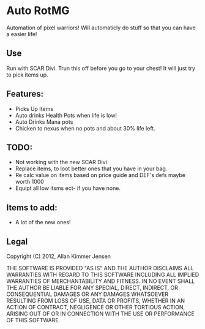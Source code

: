 Auto RotMG
==========
Automation of pixel warriors! Will automaticly do stuff so that you can have a easier life!

## Use
Run with SCAR Divi.
Trun this off before you go to your chest! It will just try to pick items up.

## Features:
- Picks Up Items
- Auto drinks Health Pots when life is low!
- Auto Drinks Mana pots
- Chicken to nexus when no pots and about 30% life left.

## TODO:
- Not working with the new SCAR Divi
- Replace items, to loot better ones that you have in your bag.
- Re calc value on items based on price guide and DEF's defs maybe worth 1000
- Equipt all low itsms ect- if you have none.

## Items to add:
- A lot of the new ones!

## Legal
Copyright (C) 2012, Allan Kimmer Jensen

THE SOFTWARE IS PROVIDED "AS IS" AND THE AUTHOR DISCLAIMS ALL WARRANTIES WITH REGARD TO THIS SOFTWARE INCLUDING ALL IMPLIED WARRANTIES OF MERCHANTABILITY AND FITNESS. IN NO EVENT SHALL THE AUTHOR BE LIABLE FOR ANY SPECIAL, DIRECT, INDIRECT, OR CONSEQUENTIAL DAMAGES OR ANY DAMAGES WHATSOEVER RESULTING FROM LOSS OF USE, DATA OR PROFITS, WHETHER IN AN ACTION OF CONTRACT, NEGLIGENCE OR OTHER TORTIOUS ACTION, ARISING OUT OF OR IN CONNECTION WITH THE USE OR PERFORMANCE OF THIS SOFTWARE.